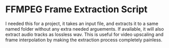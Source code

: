 # FFMPEG Frame Extraction Script

I needed this for a project, it takes an input file, and extracts it to a same named folder without any extra needed arguements. If available, it will also extract audio tracks as lossless wav. This is useful for video upscaling and frame interpolation by making the extraction process completely painless.
